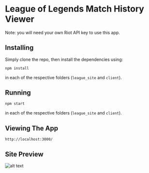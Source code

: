 # League of Legends Match History Viewer

Note: you will need your own Riot API key to use this app.

## Installing

Simply clone the repo, then install the dependencies using:

```bash
npm install
```

in each of the respective folders (`league_site` and `client`).

## Running

```bash
npm start
```
in each of the respective folders (`league_site` and `client`).

## Viewing The App

`http://localhost:3000/`

## Site Preview

![alt text](https://i.imgur.com/ZMteV0T.png)
